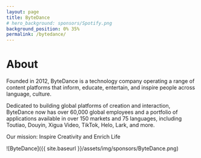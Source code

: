 ```yaml
---
layout: page
title: ByteDance
# hero_background: sponsors/Spotify.png
background_position: 0% 35% 
permalink: /bytedance/
---
```


# About

Founded in 2012, ByteDance is a technology company operating a range of content platforms that inform, educate, entertain, and inspire people across language, culture. 

Dedicated to building global platforms of creation and interaction, ByteDance now has over 60,000 global employees and a portfolio of applications available in over 150 markets and 75 languages, including Toutiao, Douyin, Xigua Video, TikTok, Helo, Lark, and more. 

Our mission: Inspire Creativity and Enrich Life

![ByteDance]({{ site.baseurl }}/assets/img/sponsors/ByteDance.png)
